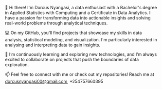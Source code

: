 
👋 Hi there! I'm Dorcus Nyangasi, a data enthusiast with a Bachelor's degree in Applied Statistics with Computing and a Certificate in Data Analytics. I have a passion for transforming data into actionable insights and solving real-world problems through analytical techniques.

💻 On my GitHub, you'll find projects that showcase my skills in data analysis, statistical modeling, and visualization. I'm particularly interested in analysing and interpreting data to gain insights.

🌱 I’m continuously learning and exploring new technologies, and I’m always excited to collaborate on projects that push the boundaries of data exploration.

📫 Feel free to connect with me or check out my repositories!
 Reach me at dorcusnyangasi00@gmail.com, +254757660395
